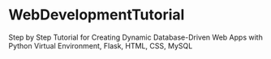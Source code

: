 # WebDevelopmentTutorial
Step by Step Tutorial for Creating Dynamic Database-Driven Web Apps with Python Virtual Environment, Flask, HTML, CSS, MySQL
